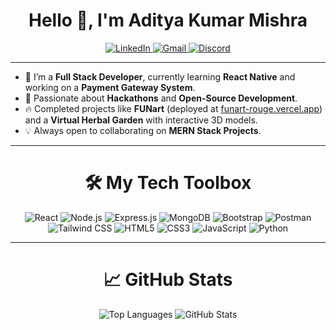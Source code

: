 <div align="center">
  <h1 align="center">Hello 👋, I'm Aditya Kumar Mishra</h1>
  <a href="https://www.linkedin.com/in/adityakmishra01/">
    <img src="https://img.shields.io/badge/LinkedIn-d5d5d5?style=for-the-badge&logo=linkedin&logoColor=0A66C2" alt="LinkedIn" />
  </a>
  <a href="mailto:adityamishra1872@gmail.com">
    <img src="https://img.shields.io/badge/Gmail-d5d5d5?style=for-the-badge&logo=gmail&logoColor=EA4335" alt="Gmail" />
  </a>
  <a href="https://discordapp.com/users/imwoodyy">
    <img src="https://img.shields.io/badge/Discord-d5d5d5?style=for-the-badge&logo=discord&logoColor=5865F2" alt="Discord" />
  </a>
</div>

<hr>

<div align="left">
   
- 🌱 I’m a **Full Stack Developer**, currently learning **React Native** and working on a **Payment Gateway System**.  
- 🚀 Passionate about **Hackathons** and **Open-Source Development**.  
- 🔥 Completed projects like **FUNart** (deployed at [funart-rouge.vercel.app](https://funart-rouge.vercel.app)) and a **Virtual Herbal Garden** with interactive 3D models.  
- 💡 Always open to collaborating on **MERN Stack Projects**.  

</div>
  
<hr>

<div align="center">
  <h1>🛠 My Tech Toolbox</h1>
</div>

<p align="center">
  <img src="https://img.shields.io/badge/React-20232A?style=for-the-badge&logo=react&logoColor=61DAFB" alt="React" />
  <img src="https://img.shields.io/badge/Node.js-339933?style=for-the-badge&logo=nodedotjs&logoColor=white" alt="Node.js" />
  <img src="https://img.shields.io/badge/Express.js-000000?style=for-the-badge&logo=express&logoColor=white" alt="Express.js" />
  <img src="https://img.shields.io/badge/MongoDB-4EA94B?style=for-the-badge&logo=mongodb&logoColor=white" alt="MongoDB" />
  <img src="https://img.shields.io/badge/Bootstrap-563D7C?style=for-the-badge&logo=bootstrap&logoColor=white" alt="Bootstrap" />
  <img src="https://img.shields.io/badge/Postman-FF6C37?style=for-the-badge&logo=postman&logoColor=white" alt="Postman" />
  <img src="https://img.shields.io/badge/Tailwind_CSS-38B2AC?style=for-the-badge&logo=tailwind-css&logoColor=white" alt="Tailwind CSS" />
  <img src="https://img.shields.io/badge/HTML5-E34F26?style=for-the-badge&logo=html5&logoColor=white" alt="HTML5" />
  <img src="https://img.shields.io/badge/CSS3-1572B6?style=for-the-badge&logo=css3&logoColor=white" alt="CSS3" />
  <img src="https://img.shields.io/badge/JavaScript-F7DF1E?style=for-the-badge&logo=javascript&logoColor=black" alt="JavaScript" />
  <img src="https://img.shields.io/badge/Python-3776AB?style=for-the-badge&logo=python&logoColor=white" alt="Python" />
</p>

<hr>

<div align="center">
  <h1>📈 GitHub Stats</h1>
  <img src="https://github-readme-stats.vercel.app/api/top-langs?username=adityakmishra01&show_icons=true&locale=en&layout=compact" alt="Top Languages" />
  <img src="https://github-readme-stats.vercel.app/api?username=adityakmishra01&show_icons=true&theme=radical" alt="GitHub Stats" />
</div>
